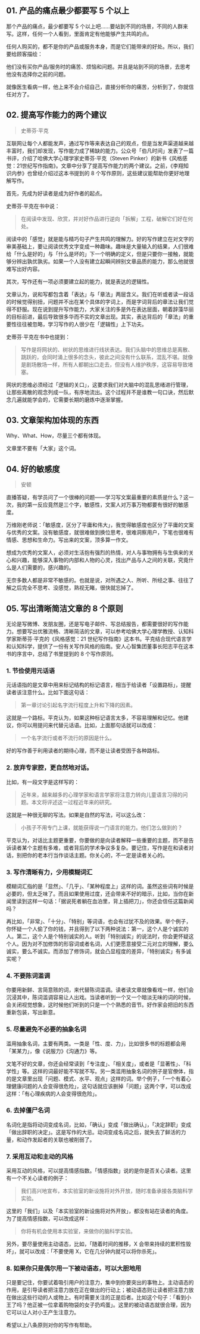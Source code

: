 ## 01. 产品的痛点最少都要写 5 个以上

那个产品的痛点，最少都要写 5 个以上吧……要站到不同的场景，不同的人群来写。这样，任何一个人看到，里面肯定有他能够产生共鸣的点。
 
任何人购买的，都不是你的产品或服务本身，而是它们能带来的好处。所以，我们要给顾客描绘：

他们没有买你产品/服务时的痛苦、烦恼和问题。并且是站到不同的场景，去思考他没有选择你之前的问题。

就像医生看病一样，他上来不会介绍自己，直接分析你的痛苦，分析到了，你就信任对方了。

## 02. 提高写作能力的两个建议
> 史蒂芬·平克

互联网让每个人都能发声，通过写作等来表达自己的观点，但是当发声渠道越来越丰富时，我们却发现，写作能力成了稀缺的能力。公众号「伯凡时间」发表了一篇书评，介绍了哈佛大学心理学家史蒂芬·平克（Steven Pinker）的新书《风格感觉：21世纪写作指南》。文章中分享了提高写作能力的两个建议。之前，《李翔知识内参》也曾经介绍过这本书提到的 8 个写作原则，这些建议能帮助你更好地理解写作。

首先，先成为好读者是成为好作者的起点。

史蒂芬·平克在书中说：

> 在阅读中发现、欣赏，并对好作品进行逆向「拆解」工程，破解它们好在何处。

阅读中的「感觉」就是能与精巧句子产生共鸣的理解力。好的写作建立在对文字的审美基础上，要让阅读优秀文字变成一种趣味。趣味是大量输入的结果，人们很难给「什么是好的」与「什么是坏的」下一个明确的定义，但是只要你一接触，就能够分辨出孰优孰劣。如果一个人没有建立起瞬间辨别文章品质的能力，那么他就很难写出好内容。

其次，写作还有一项必须要建立起的能力，就是表达的逻辑性。

文章认为，说和写都包含着「表达」与「章法」两层含义。我们在听或者读一段话的时候觉得别扭，问题并不出在某个具体的字词上，而是字词背后的章法让我们觉得不舒服。现在说到提升写作能力，大家关注的多是外在表达层面，朝着辞藻华丽的目标前进，最后导致很多华而不实的文章出现。其实，表达背后的「章法」的重要性往往被忽略，学习写作的人很少在「逻辑性」上下功夫。

史蒂芬·平克在书中也提到：

> 写作是将网状的、树状的思维进行线状表达。我们头脑中的思维总是离散、跳跃的，会同时涌上很多的念头，彼此之间没有什么联系，混乱不堪。就像是剧场散场一样，所有人都朝出口走去，但没有人维护秩序，这容易导致堵塞。

网状的思维必须经过「逻辑的关口」，这要求我们对大脑中的混乱思绪进行管理，让那些离散的观念列成一队，有序地流出。这个过程并不是谁教一句口诀，然后默念几遍就能学会的，它需要长期的磨炼中逐渐掌握。

## 03. 文章架构加体现的东西
Why、What、How，尽量三个都有体现。

文章里不要有「大家」这个词。

## 04. 好的敏感度
> 安顿

直播答疑，有学员问了一个很棒的问题——学习写文案最重要的素质是什么？这一次，我的第一反应竟然是三个字，敏感性，文案人对万事万物都要有很好的敏感度。

万维刚老师说：「敏感度，区分了平庸和伟大」，我觉得敏感度也区分了平庸的文案与优秀的文案。没有敏感度，就很难做到换位思考，很难洞察用户，下笔也很难有情感、思想和生命力。写出来的文案，顶多算一作文。

想成为优秀的文案人，必须对生活抱有强烈的热情，对人与事物拥有与生俱来的关心和兴趣，能够深入事物的内部和人物的心灵，找出产品与人之间的关联，究竟什么是人们需要的，感兴趣的。

无奈多数人都是非常不敏感的。也就是说，对所遇之人、所听、所经之事、往往了解之后完全不思考、没感觉，熟视无睹，很快就忘掉了。

## 05. 写出清晰简洁文章的 8 个原则

无论是写微博、发朋友圈，还是写电子邮件、写总结报告，都需要很好的写作能力。想要写出优雅流畅、清晰简洁的文章，可以参考哈佛大学心理学教授、认知科学家斯蒂芬·平克的《风格感觉：21 世纪写作指南》这本书。平克结合现代语言学和认知科学，提供了一份有关写作风格的指南。安人心智集团董事长阳志平在这本书的序言中，总结了书里提到的 8 个写作原则。

### 1. 节俭使用元话语

元话语指的是文章中用来标记结构的标记语言，相当于给读者「设置路标」，提醒读者该注意什么。比如下面这句话：

> 第一章讨论引起名字流行程度上升和下降的因素。

这就是一个路标。平克认为，如果这种标记语言太多，不容易理解和记忆。他建议，你可以用提问来代替元话语。比如，上面那句话就可以改成：

> 一个名字流行或者不流行的原因是什么。

好的写作善于利用读者的期待心理，而不是让读者受困于各种路标。

### 2. 放弃专家腔，更自然地对话。

比如，有一段文字是这样写的：

> 近年来，越来越多的心理学家和语言学家将注意力转向儿童语言习得的问题。本文将评述这一过程近年来的研究。

这就是一种很无聊的写法。如果是自然的写法，可以这么改：

> 小孩子不用专门上课，就能获得说一门语言的能力。他们怎么做到的？

平克认为，对话比主题更重要，你要做的是向读者解释一些重要的主题，而不是告诉读者某个主题有多难，或者背后的学术争议多复杂。要记住，写作是在和读者对话，别把你的老本行当作谈话主题。你关心的，不一定是读者关心的。

### 3. 写作清晰有力，少用模糊词汇

模糊词汇指的是「显然」、「几乎」、「某种程度上」这样的词。虽然这些词有时候是必要的，但太乏味了。而且如果使用过度，还会带来不好的暗示，比如，当你在新闻里读到这样一句话：「据说死者躺在血泊里，背上插把刀」，你还会信任这篇新闻吗？

再比如，「非常」、「十分」、「特别」等词语，也会有过犹不及的效果。举个例子，你怀疑一个人偷了你的钱，并且得到了以下两种说法：第一，这个人是个诚实的人。第二，这个人是个特别诚实的人。听到「特别诚实」的说法时，你会更怀疑这个人。因为对不加修饰的形容词或者名词，人们更愿意接受二元对立的理解，要么诚实，要么不诚实。而添加了修饰词，就会凸显程度的差异，「特别诚实」有多诚实呢？

### 4. 不要陈词滥调

你要用新鲜、言简意赅的词，来代替陈词滥调。读者读文章就像看戏一样，他们会沉浸其中，陈词滥调容易让人出戏。当读者听到一个又一个暗淡无味的词的时候，会关闭视觉想象，这时候他们听到的只是一个个熟悉的音节。好作家会把旧的东西重新包装，写出新意。

### 5. 尽量避免不必要的抽象名词

滥用抽象名词，主要有两类。一类是「性、度、力」，比如很多书的标题都会用「某某力」，像《说服力》《沟通力》等。

文笔不好的文章，你还会经常读到「专注度」、「相关度」，或者是「显著性」、「科学性」等。这样的词最好能不写就不写。另一类滥用抽象名词的例子是官僚体，指的是文章里出现「问题、模式、水平、观点」这样的词。举个例子，「一个有着心理健康问题的人会变得很危险」，这句话就应该删掉「问题」这两个字，可以改成这样：「有心理疾病的人会变得很危险」。

### 6. 去掉僵尸名词

名词化是指将动词变成名词，比如，「确认」变成「做出确认」，「决定辞职」变成「做出辞职的决定」。这是写作的大忌。动词变成名词之后，就失去了鲜活的力量，和动作发起者的关联也被削弱了。

### 7. 采用互动和主动的风格

采用互动的风格，可以提高情感指数。「情感指数」说的是你是否关心读者。这里有一个不关心读者的例子：

> 我们高兴地宣布，本实验室的新设施将对外开放，随时准备承接各类脑科学实验。

这里的「我们」以及「本实验室的新设施将对外开放」，都没有站在读者的角度。为了提高情感指数，可以改成这样：

> 你将有机会使用本实验室，来做你的脑科学实验。

另外，要尽量使用主动语态，比如，「随着时间的推移，X 会带来持续的累积性毁坏」，就可以改成：「不要使用 X，它在几分钟内就可以将你杀死」。

### 8. 如果你只是偶尔用一下被动语态，可以大胆地用

只是要记住，你要试着吸引用户的注意力，集中到你要突出的事物上。主动语态的作用，是引导读者把注意力放在正在做出的行动上；被动语态则让读者把注意力放在做出这些行动的人或物上。有时需要关注的正是后者。比如这个句子：「看到小王了吗？他正被一位拿着购物袋的女子扔鸡蛋」。这里的被动语态就很合理，因为它可以让人对小王产生注意力。

希望以上八条原则对你的写作有帮助。


